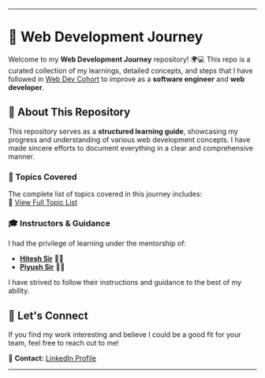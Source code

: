 ---

# 🚀 Web Development Journey  

Welcome to my **Web Development Journey** repository! 🌍💻 This repo is a curated collection of my learnings, detailed concepts, and steps that I have followed in [Web Dev Cohort](https://courses.chaicode.com/learn/batch/Web-Dev-Cohort) to improve as a **software engineer** and **web developer**.  

## 📖 About This Repository  
This repository serves as a **structured learning guide**, showcasing my progress and understanding of various web development concepts. I have made sincere efforts to document everything in a clear and comprehensive manner.  

### 📌 Topics Covered  
The complete list of topics covered in this journey includes:  
📂 [View Full Topic List](https://piyushgargdev.notion.site/Web-Dev-Cohort-1-0-15c45a61dc0380588622c95aea90e7c8)  

### 🎓 Instructors & Guidance  
I had the privilege of learning under the mentorship of:  
- **[Hitesh Sir](https://github.com/hiteshchoudhary)** 👨‍🏫  
- **[Piyush Sir](https://github.com/piyushgarg-dev)** 👨‍🏫  

I have strived to follow their instructions and guidance to the best of my ability.  

## 🤝 Let's Connect  
If you find my work interesting and believe I could be a good fit for your team, feel free to reach out to me!  

📧 **Contact:** [LinkedIn Profile](https://www.linkedin.com/in/garv-ahuja-288537291?utm_source=share&utm_campaign=share_via&utm_content=profile&utm_medium=android_app)  

---